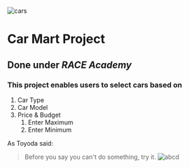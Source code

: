 
![cars](https://user-images.githubusercontent.com/69613784/103737649-87fa2480-502d-11eb-95c4-09015f673d4c.jpg)
# **Car Mart Project**
## Done under _RACE Academy_
### This project enables users to select cars based on 
1. Car Type
1. Car Model
1. Price & Budget
   1. Enter Maximum
   1. Enter Minimum

As Toyoda said:

> Before you say you can't do something, 
> try it.
![abcd](https://www.google.com/url?sa=i&url=https%3A%2F%2Fwww.123rf.com%2Fphoto_39009704_loei-march-2-nissan-370z-sport-car-hello-kitty-edition-on-display-at-the-2nd-thailand-international-.html&psig=AOvVaw221CqyCyEjobJ5IbpNpILR&ust=1610002444894000&source=images&cd=vfe&ved=2ahUKEwjoyeXP3IbuAhUBF7cAHSrdD40Qr4kDegUIARD3AQ
)
